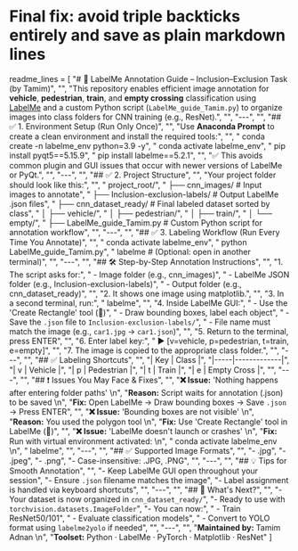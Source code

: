 # Final fix: avoid triple backticks entirely and save as plain markdown lines

readme_lines = [
    "# 🚦 LabelMe Annotation Guide – Inclusion–Exclusion Task (by Tamim)",
    "",
    "This repository enables efficient image annotation for **vehicle**, **pedestrian**, **train**, and **empty crossing** classification using [LabelMe](https://github.com/wkentaro/labelme) and a custom Python script (`LabelMe_guide_Tamim.py`) to organize images into class folders for CNN training (e.g., ResNet).",
    "",
    "---",
    "",
    "## ✅ 1. Environment Setup (Run Only Once)",
    "",
    "Use **Anaconda Prompt** to create a clean environment and install the required tools:",
    "",
    "    conda create -n labelme_env python=3.9 -y",
    "    conda activate labelme_env",
    "    pip install pyqt5==5.15.9",
    "    pip install labelme==5.2.1",
    "",
    "✅ This avoids common plugin and GUI issues that occur with newer versions of LabelMe or PyQt.",
    "",
    "---",
    "",
    "## ✅ 2. Project Structure",
    "",
    "Your project folder should look like this:",
    "",
    "    project_root/",
    "    ├── cnn_images/                        # Input images to annotate",
    "    ├── Inclusion-exclusion-labels/       # Output LabelMe .json files",
    "    ├── cnn_dataset_ready/                # Final labeled dataset sorted by class",
    "    │   ├── vehicle/",
    "    │   ├── pedestrian/",
    "    │   ├── train/",
    "    │   └── empty/",
    "    ├── LabelMe_guide_Tamim.py            # Custom Python script for annotation workflow",
    "",
    "---",
    "",
    "## ✅ 3. Labeling Workflow (Run Every Time You Annotate)",
    "",
    "    conda activate labelme_env",
    "    python LabelMe_guide_Tamim.py",
    "    labelme  # (Optional: open in another terminal)",
    "",
    "---",
    "",
    "## 🛠️ Step-by-Step Annotation Instructions",
    "",
    "1. The script asks for:",
    "   - Image folder (e.g., cnn_images)",
    "   - LabelMe JSON folder (e.g., Inclusion-exclusion-labels)",
    "   - Output folder (e.g., cnn_dataset_ready)",
    "",
    "2. It shows one image using matplotlib.",
    "",
    "3. In a second terminal, run:",
    "       labelme",
    "",
    "4. Inside LabelMe GUI:",
    "   - Use the 'Create Rectangle' tool (🔲)",
    "   - Draw bounding boxes, label each object",
    "   - Save the `.json` file to `Inclusion-exclusion-labels/`",
    "   - File name must match the image (e.g., `car1.jpg` → `car1.json`)",
    "",
    "5. Return to the terminal, press ENTER",
    "",
    "6. Enter label key:",
    "       ▶️ [v=vehicle, p=pedestrian, t=train, e=empty]",
    "",
    "7. The image is copied to the appropriate class folder.",
    "",
    "---",
    "",
    "## ✅ Labeling Shortcuts",
    "",
    "| Key | Class       |",
    "|-----|-------------|",
    "| v   | Vehicle     |",
    "| p   | Pedestrian  |",
    "| t   | Train       |",
    "| e   | Empty Cross |",
    "",
    "---",
    "",
    "## ❗ Issues You May Face & Fixes",
    "",
    "**❌ Issue:** 'Nothing happens after entering folder paths'  \n",
    "**Reason:** Script waits for annotation (.json) to be saved  \n",
    "**Fix:** Open LabelMe → Draw bounding boxes → Save `.json` → Press ENTER",
    "",
    "**❌ Issue:** 'Bounding boxes are not visible'  \n",
    "**Reason:** You used the polygon tool  \n",
    "**Fix:** Use 'Create Rectangle' tool in LabelMe (🔲)",
    "",
    "**❌ Issue:** 'LabelMe doesn't launch or crashes'  \n",
    "**Fix:** Run with virtual environment activated:  \n",
    "    conda activate labelme_env  \n",
    "    labelme",
    "",
    "---",
    "",
    "## ✅ Supported Image Formats",
    "",
    "- .jpg",
    "- .jpeg",
    "- .png",
    "- Case-insensitive: .JPG, .PNG",
    "",
    "---",
    "",
    "## 💡 Tips for Smooth Annotation",
    "",
    "- Keep LabelMe GUI open throughout your session",
    "- Ensure `.json` filename matches the image",
    "- Label assignment is handled via keyboard shortcuts",
    "",
    "---",
    "",
    "## 🧠 What's Next?",
    "",
    "- Your dataset is now organized in `cnn_dataset_ready/`",
    "- Ready to use with `torchvision.datasets.ImageFolder`",
    "- You can now:",
    "  - Train ResNet50/101",
    "  - Evaluate classification models",
    "  - Convert to YOLO format using `labelme2yolo` if needed",
    "",
    "---",
    "",
    "**Maintained by:** Tamim Adnan  \n",
    "**Toolset:** Python · LabelMe · PyTorch · Matplotlib · ResNet"
]
